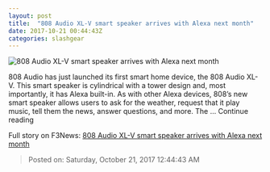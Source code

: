 ```yaml
---
layout: post
title:  "808 Audio XL-V smart speaker arrives with Alexa next month"
date: 2017-10-21 00:44:43Z
categories: slashgear
---
```


![808 Audio XL-V smart speaker arrives with Alexa next month](https://c.slashgear.com/wp-content/uploads/2017/10/808_audio.jpg)

808 Audio has just launched its first smart home device, the 808 Audio XL-V. This smart speaker is cylindrical with a tower design and, most importantly, it has Alexa built-in. As with other Alexa devices, 808’s new smart speaker allows users to ask for the weather, request that it play music, tell them the news, answer questions, and more. The … Continue reading


Full story on F3News: [808 Audio XL-V smart speaker arrives with Alexa next month](http://www.f3nws.com/n/mNfZUD)

> Posted on: Saturday, October 21, 2017 12:44:43 AM
